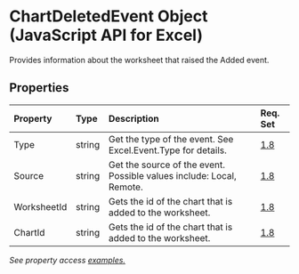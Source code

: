 # ChartDeletedEvent Object (JavaScript API for Excel)

Provides information about the worksheet that raised the Added event.

## Properties

| Property	   | Type	|Description| Req. Set|
|:---------------|:--------|:----------|:----|
|Type|string|Get the type of the event. See Excel.Event.Type for details.|[1.8](../requirement-sets/excel-api-requirement-sets.md)|
|Source|string|Get the source of the event. Possible values include: Local, Remote.|[1.8](../requirement-sets/excel-api-requirement-sets.md)|
|WorksheetId|string|Gets the id of the chart that is added to the worksheet.|[1.8](../requirement-sets/excel-api-requirement-sets.md)|
|ChartId|string|Gets the id of the chart that is added to the worksheet.|[1.8](../requirement-sets/excel-api-requirement-sets.md)|

_See property access [examples.](#property-access-examples)_
